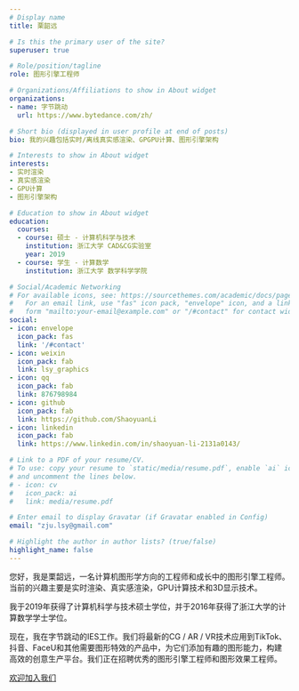 ```yaml
---
# Display name
title: 栗韶远

# Is this the primary user of the site?
superuser: true

# Role/position/tagline
role: 图形引擎工程师

# Organizations/Affiliations to show in About widget
organizations:
- name: 字节跳动
  url: https://www.bytedance.com/zh/

# Short bio (displayed in user profile at end of posts)
bio: 我的兴趣包括实时/离线真实感渲染、GPGPU计算、图形引擎架构

# Interests to show in About widget
interests:
- 实时渲染
- 真实感渲染
- GPU计算
- 图形引擎架构

# Education to show in About widget
education:
  courses:
  - course: 硕士 - 计算机科学与技术
    institution: 浙江大学 CAD&CG实验室
    year: 2019
  - course: 学生 - 计算数学
    institution: 浙江大学 数学科学学院

# Social/Academic Networking
# For available icons, see: https://sourcethemes.com/academic/docs/page-builder/#icons
#   For an email link, use "fas" icon pack, "envelope" icon, and a link in the
#   form "mailto:your-email@example.com" or "/#contact" for contact widget.
social:
- icon: envelope
  icon_pack: fas
  link: '/#contact'
- icon: weixin
  icon_pack: fab
  link: lsy_graphics
- icon: qq
  icon_pack: fab
  link: 876798984
- icon: github
  icon_pack: fab
  link: https://github.com/ShaoyuanLi
- icon: linkedin
  icon_pack: fab
  link: https://www.linkedin.com/in/shaoyuan-li-2131a0143/

# Link to a PDF of your resume/CV.
# To use: copy your resume to `static/media/resume.pdf`, enable `ai` icons in `params.toml`, 
# and uncomment the lines below.
# - icon: cv
#   icon_pack: ai
#   link: media/resume.pdf

# Enter email to display Gravatar (if Gravatar enabled in Config)
email: "zju.lsy@gmail.com"

# Highlight the author in author lists? (true/false)
highlight_name: false
---
```


您好，我是栗韶远，一名计算机图形学方向的工程师和成长中的图形引擎工程师。当前的兴趣主要是实时渲染、真实感渲染，GPU计算技术和3D显示技术。

我于2019年获得了计算机科学与技术硕士学位，并于2016年获得了浙江大学的计算数学学士学位。

现在，我在字节跳动的IES工作。我们将最新的CG / AR / VR技术应用到TikTok、抖音、FaceU和其他需要图形特效的产品中，为它们添加有趣的图形能力，构建高效的创意生产平台。我们正在招聘优秀的图形引擎工程师和图形效果工程师。


[欢迎加入我们](https://job.toutiao.com/s/JVNv5pJ)
